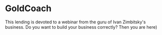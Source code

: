 # GoldCoach

This lending is devoted to a webinar from the guru of Ivan Zimbitsky's business. Do you want to build your business correctly? Then you are here)